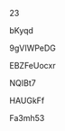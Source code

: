 23
































bKyqd
















9gVIWPeDG








EBZFeUocxr




NQIBt7


HAUGkFf

Fa3mh53
